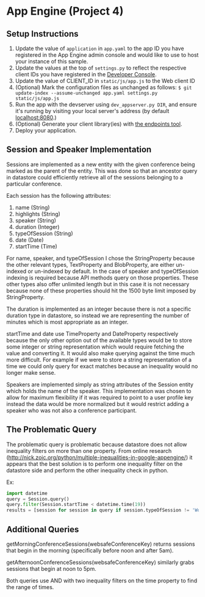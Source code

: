# App Engine (Project 4) 

## Setup Instructions
1. Update the value of `application` in `app.yaml` to the app ID you
   have registered in the App Engine admin console and would like to use to host
   your instance of this sample.
1. Update the values at the top of `settings.py` to
   reflect the respective client IDs you have registered in the
   [Developer Console][4].
1. Update the value of CLIENT_ID in `static/js/app.js` to the Web client ID
1. (Optional) Mark the configuration files as unchanged as follows:
   `$ git update-index --assume-unchanged app.yaml settings.py static/js/app.js`
1. Run the app with the devserver using `dev_appserver.py DIR`, and ensure it's running by visiting your local server's address (by default [localhost:8080][5].)
1. (Optional) Generate your client library(ies) with [the endpoints tool][6].
1. Deploy your application.


[1]: https://developers.google.com/appengine
[2]: http://python.org
[3]: https://developers.google.com/appengine/docs/python/endpoints/
[4]: https://console.developers.google.com/
[5]: https://localhost:8080/
[6]: https://developers.google.com/appengine/docs/python/endpoints/endpoints_tool

## Session and Speaker Implementation

Sessions are implemented as a new entity with the given conference being marked as the parent of the entity. This was done so that an ancestor query in datastore could efficiently retrieve all of the sessions belonging to a particular conference.

Each session has the following attributes:

1. name (String)
2. highlights (String)
3. speaker (String)
4. duration (Integer)
5. typeOfSession (String)
6. date (Date)
7. startTime (Time)

For name, speaker, and typeOfSession I chose the StringProperty because the other relevant types, TextProperty and BlobProperty, are either un-indexed or un-indexed by default. In the case of speaker and typeOfSession indexing is required because API methods query on those properties. These other types also offer unlimited length but in this case it is not necessary because none of these properties should hit the 1500 byte limit imposed by StringProperty.

The duration is implemented as an integer because there is not a specific duration type in datastore, so instead we are representing the number of minutes which is most appropriate as an integer.

startTime and date use TimeProperty and DateProperty respectively because the only other option out of the available types would be to store some integer or string representation which would require fetching the value and converting it. It would also make querying against the time much more difficult. For example if we were to store a string representation of a time we could only query for exact matches because an inequality would no longer make sense.

Speakers are implemented simply as string attributes of the Session entity which holds the name of the speaker. This implementation was chosen to allow for maximum flexibility if it was required to point to a user profile key instead the data would be more normalized but it would restrict adding a speaker who was not also a conference participant.
 
## The Problematic Query

The problematic query is problematic because datastore does not allow inequality filters on more than one property. From online research (http://nick.zoic.org/python/multiple-inequalities-in-google-appengine/) it appears that the best solution is to perform one inequality filter on the datastore side and perform the other inequality check in python.

Ex:
```python
import datetime
query = Session.query()
query.filter(Session.startTime < datetime.time(19))
results = [session for session in query if session.typeOfSession != 'Workshop']
```

## Additional Queries

getMorningConferenceSessions(websafeConferenceKey) returns sessions that begin in the morning (specifically before noon and after 5am). 

getAfternoonConferenceSessions(websafeConferenceKey) similarly grabs sessions that begin at noon to 5pm.

Both queries use AND with two inequality filters on the time property to find the range of times.